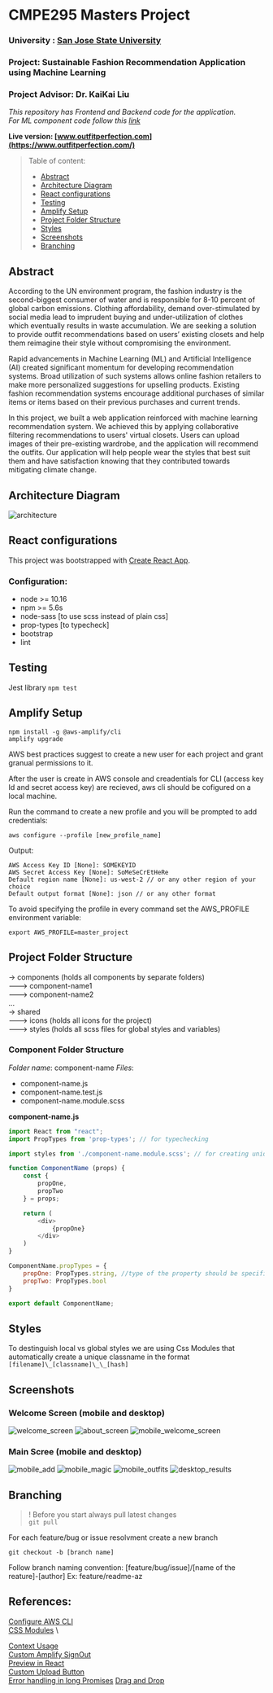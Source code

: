 # CMPE295 Masters Project
### University : [San Jose State University](http://www.sjsu.edu/)
### Project: Sustainable Fashion Recommendation Application using Machine Learning
### Project Advisor: Dr. KaiKai Liu
*This repository has Frontend and Backend code for the application.* \
*For ML component code follow this [link](https://github.com/shreyaghotankar/CMPE295-Masters_Project)*

**Live version: [www.outfitperfection.com](https://www.outfitperfection.com/)**

>Table of content: 
> - [Abstract](#abstract) 
> - [Architecture Diagram](#architecture-diagram) 
> - [React configurations](#react-configurations) 
> - [Testing](#testing)
> - [Amplify Setup](#amplify-setup)
> - [Project Folder Structure](#project-folder-structure)
> - [Styles](#styles)
> - [Screenshots](#screenshots)
> - [Branching](#branching)

## Abstract
According to the UN environment program, the fashion industry is the second-biggest consumer of water and is responsible for 8-10 percent of global carbon emissions. Clothing affordability, demand over-stimulated by social media lead to imprudent buying and under-utilization of clothes which eventually results in waste accumulation. We are seeking a solution to provide outfit recommendations based on users’ existing closets and help them reimagine their style without compromising the environment.

Rapid advancements in Machine Learning (ML) and Artificial Intelligence (AI) created significant momentum for developing recommendation systems. Broad utilization of such systems allows online fashion retailers to make more personalized suggestions for upselling products. Existing fashion recommendation systems encourage additional purchases of similar items or items based on their previous purchases and current trends. 

In this project, we built a web application reinforced with machine learning recommendation system. We achieved this by applying collaborative filtering recommendations to users' virtual closets. Users can upload images of their pre-existing wardrobe, and the application will recommend the outfits. Our application will help people wear the styles that best suit them and have satisfaction knowing that they contributed towards mitigating climate change.

## Architecture Diagram
![architecture](https://github.com/shreyaghotankar/cmpe295-app/blob/feature/update-readme/images/architecture.jpg)

## React configurations

This project was bootstrapped with [Create React App](https://github.com/facebook/create-react-app).

### Configuration: 
- node >= 10.16
- npm >= 5.6s
- node-sass [to use scss instead of plain css]
- prop-types [to typecheck]
- bootstrap
- lint

## Testing

Jest library
`npm test`

## Amplify Setup

```
npm install -g @aws-amplify/cli
amplify upgrade
```

AWS best practices suggest to create a new user for each project and grant granual permissions to it. 

After the user is create in AWS console and creadentials for CLI (access key Id and secret access key) are recieved, aws cli should be cofigured on a local machine. 

Run the command to create a new profile and you will be prompted to add credentials: 
```
aws configure --profile [new_profile_name]
```

Output: 
```
AWS Access Key ID [None]: SOMEKEYID
AWS Secret Access Key [None]: SoMeSeCrEtHeRe
Default region name [None]: us-west-2 // or any other region of your choice 
Default output format [None]: json // or any other format
```

To avoid specifying the profile in every command set the AWS_PROFILE environment variable: 
```
export AWS_PROFILE=master_project
```
##  Project Folder Structure
-> components (holds all components by separate folders) \
---> component-name1 \
---> component-name2 \
... \
-> shared \
---> icons (holds all icons for the project) \
---> styles (holds all scss files for global styles and variables) 

### Component Folder Structure

*Folder name*: component-name
*Files*:
- component-name.js
- component-name.test.js
- component-name.module.scss  

**component-name.js**
```javascript
import React from "react";
import PropTypes from 'prop-types'; // for typechecking

import styles from './component-name.module.scss'; // for creating unique local class names

function ComponentName (props) {
    const {
        propOne,
        propTwo
    } = props;

    return (
        <div>
            {propOne}
        </div>
    )
}

ComponentName.propTypes = {
    propOne: PropTypes.string, //type of the property should be specified
    propTwo: PropTypes.bool
}

export default ComponentName;

```

## Styles

To destinguish local vs global styles we are using Css Modules that automatically create a unique classname in the format `[filename]\_[classname]\_\_[hash]`

## Screenshots

### Welcome Screen (mobile and desktop)
![welcome_screen](https://github.com/shreyaghotankar/cmpe295-app/blob/feature/update-readme/images/desktop_welcome.png)
![about_screen](https://github.com/shreyaghotankar/cmpe295-app/blob/feature/update-readme/images/desktop_aboutus.png)
![mobile_welcome_screen](https://github.com/shreyaghotankar/cmpe295-app/blob/feature/update-readme/images/mobile_welcome.png)

### Main Scree (mobile and desktop)
![mobile_add](https://github.com/shreyaghotankar/cmpe295-app/blob/feature/update-readme/images/mobile_add.png)
![mobile_magic](https://github.com/shreyaghotankar/cmpe295-app/blob/feature/update-readme/images/mobile_magic.png)
![mobile_outfits](https://github.com/shreyaghotankar/cmpe295-app/blob/feature/update-readme/images/mobile_outfits.png)
![desktop_results](https://github.com/shreyaghotankar/cmpe295-app/blob/feature/update-readme/images/desktop_results.png)

## Branching


 > ! Before you start always pull latest changes \
 > `git pull`

For each feature/bug or issue resolvment create a new branch 

`git checkout -b [branch name]`

Follow branch naming convention:
[feature/bug/issue]/[name of the reature]-[author]
Ex: feature/readme-az


## References:

[Configure AWS CLI](https://docs.aws.amazon.com/cli/latest/userguide/cli-chap-configure.html) \
[CSS Modules](https://create-react-app.dev/docs/adding-a-css-modules-stylesheet) \

[Context Usage](https://dmitripavlutin.com/react-context-and-usecontext/) \
[Custom Amplify SignOut](https://github.com/aws-amplify/amplify-js/issues/7039) \
[Preview in React](https://dev.to/yosraskhiri/make-an-image-preview-in-react-js-301f) \
[Custom Upload Button](https://dev.to/faddalibrahim/how-to-create-a-custom-file-upload-button-using-html-css-and-javascript-1c03) \
[Error handling in long Promises](https://medium.com/@arthurxavier/error-handling-in-long-promise-chains-155f610b5bc6)
[Drag and Drop](https://medium.com/@650egor/simple-drag-and-drop-file-upload-in-react-2cb409d88929)
